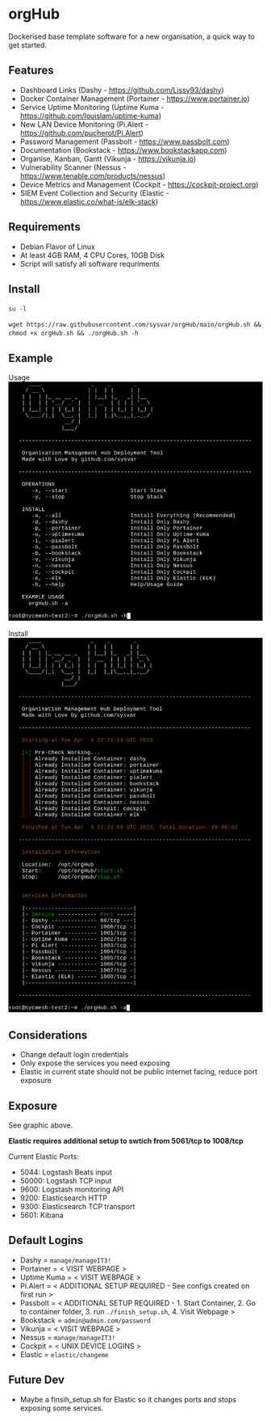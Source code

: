 # orgHub
Dockerised base template software for a new organisation, a quick way to get started. 

## Features
 - Dashboard Links (Dashy - https://github.com/Lissy93/dashy)
 - Docker Container Management (Portainer - https://www.portainer.io)
 - Service Uptime Monitoring (Uptime Kuma - https://github.com/louislam/uptime-kuma) 
 - New LAN Device Monitoring (Pi.Alert - https://github.com/pucherot/Pi.Alert)
 - Password Management (Passbolt - https://www.passbolt.com)
 - Documentation (Bookstack - https://www.bookstackapp.com)
 - Organise, Kanban, Gantt (Vikunja - https://vikunja.io)
 - Vulnerability Scanner (Nessus - https://www.tenable.com/products/nessus)
 - Device Metrics and Management (Cockpit - https://cockpit-project.org)
 - SIEM Event Collection and Security (Elastic - https://www.elastic.co/what-is/elk-stack)

## Requirements
 - Debian Flavor of Linux
 - At least 4GB RAM, 4 CPU Cores, 10GB Disk
 - Script will satisfy all software requriments

## Install
`su -l`

`wget https://raw.githubusercontent.com/sysvar/orgHub/main/orgHub.sh && chmod +x orgHub.sh && ./orgHub.sh -h`

## Example
Usage
![Example Usage](./help.png)

Install
![Example Install](./install.png)

## Considerations
 - Change default login credentials
 - Only expose the services you need exposing
 - Elastic in current state should not be public internet facing, reduce port exposure

## Exposure
See graphic above.

**Elastic requires additional setup to swtich from 5061/tcp to 1008/tcp**

Current Elastic Ports:
 - 5044: Logstash Beats input
 - 50000: Logstash TCP input
 - 9600: Logstash monitoring API
 - 9200: Elasticsearch HTTP
 - 9300: Elasticsearch TCP transport
 - 5601: Kibana

## Default Logins
 - Dashy       = `manage/manageIT3!`
 - Portainer   = < VISIT WEBPAGE >
 - Uptime Kuma = < VISIT WEBPAGE > 
 - Pi.Alert    = < ADDITIONAL SETUP REQUIRED - See configs created on first run >
 - Passbolt    = < ADDITIONAL SETUP REQUIRED - 1. Start Container, 2. Go to container folder, 3. run `./finish_setup.sh`, 4. Visit Webpage >
 - Bookstack   = `admin@admin.com/password`
 - Vikunja     = < VISIT WEBPAGE >
 - Nessus      = `manage/manageIT3!`
 - Cockpit     = < UNIX DEVICE LOGINS >
 - Elastic     = `elastic/changeme`

## Future Dev
 - Maybe a finsih_setup.sh for Elastic so it changes ports and stops exposing some services.
